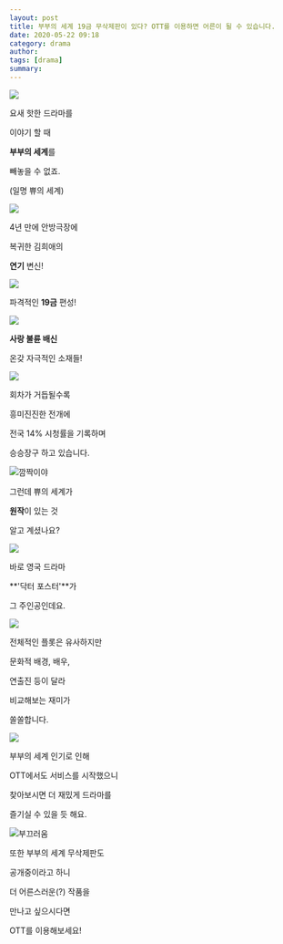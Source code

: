 ```yaml
---
layout: post
title: 부부의 세계 19금 무삭제판이 있다? OTT를 이용하면 어른이 될 수 있습니다.
date: 2020-05-22 09:18
category: drama
author: 
tags: [drama]
summary: 
---
```



  
![](https://img1.daumcdn.net/thumb/R720x0/?fname=https%3A%2F%2Ft1.daumcdn.net%2Fliveboard%2Fpnn%2F719f750394cd429488821e26d8409c8d.JPG)

요새 핫한 드라마를

이야기 할 때

  

**부부의 세계**를

빼놓을 수 없죠.

  

(일명 쀼의 세계)

![](https://img1.daumcdn.net/thumb/R720x0/?fname=https%3A%2F%2Ft1.daumcdn.net%2Fliveboard%2Fpnn%2F93d7d93773ad458e8a12d70558f42da2.JPG)

4년 만에 안방극장에

복귀한 김희애의

  

**연기**  변신!

![](https://img1.daumcdn.net/thumb/R720x0/?fname=https%3A%2F%2Ft1.daumcdn.net%2Fliveboard%2Fpnn%2Ff316cf9caf864a40a8648bfd900d4605.jpg)

파격적인 **19금**  편성!

![](https://img1.daumcdn.net/thumb/R720x0/?fname=https%3A%2F%2Ft1.daumcdn.net%2Fliveboard%2Fpnn%2Fb789a7b2a5b44f2cb7224baa62246d63.JPG)

**사랑 불륜 배신**

온갖 자극적인 소재들!

![](https://img1.daumcdn.net/thumb/R720x0/?fname=https%3A%2F%2Ft1.daumcdn.net%2Fliveboard%2Fpnn%2F789b072cc4ee468caf5c074830daa898.JPG)

회차가 거듭될수록

흥미진진한 전개에

  

전국 14% 시청률을 기록하며

승승장구 하고 있습니다.

![깜짝이야](https://t1.daumcdn.net/liveboard/emoticon/kakaofriends/v3/ryan/015.gif)

그런데 쀼의 세계가

**원작**이 있는 것

알고 계셨나요?

![](https://img1.daumcdn.net/thumb/R720x0/?fname=https%3A%2F%2Ft1.daumcdn.net%2Fliveboard%2Fpnn%2F53870e2769654cd78c3c62b6216709a4.JPG)

바로 영국 드라마

**'닥터 포스터'**가

  

그 주인공인데요.

![](https://img1.daumcdn.net/thumb/R720x0/?fname=https%3A%2F%2Ft1.daumcdn.net%2Fliveboard%2Fpnn%2Fa91f4d6fcfa7470fa28a7ad1597f4852.JPG)

전체적인 플롯은 유사하지만

문화적 배경, 배우,

연출진 등이 달라

  

비교해보는 재미가

쏠쏠합니다.

![](https://img1.daumcdn.net/thumb/R720x0/?fname=https%3A%2F%2Ft1.daumcdn.net%2Fliveboard%2Fpnn%2F085a6fb7a3524d85a39b525e7024a05b.png)

부부의 세계 인기로 인해

OTT에서도 서비스를 시작했으니

  

찾아보시면 더 재밌게 드라마를

즐기실 수 있을 듯 해요.

![부끄러움](https://t1.daumcdn.net/liveboard/emoticon/kakaofriends/v3/ryan/002.gif)

또한 부부의 세계 무삭제판도

공개중이라고 하니

  

더 어른스러운(?) 작품을

만나고 싶으시다면

  

OTT를 이용해보세요!